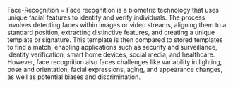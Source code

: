Face-Recognition = Face recognition is a biometric technology that uses unique facial features to identify and verify individuals. The process involves detecting faces within images or video streams, aligning them to a standard position, extracting distinctive features, and creating a unique template or signature. This template is then compared to stored templates to find a match, enabling applications such as security and surveillance, identity verification, smart home devices, social media, and healthcare. However, face recognition also faces challenges like variability in lighting, pose and orientation, facial expressions, aging, and appearance changes, as well as potential biases and discrimination.
